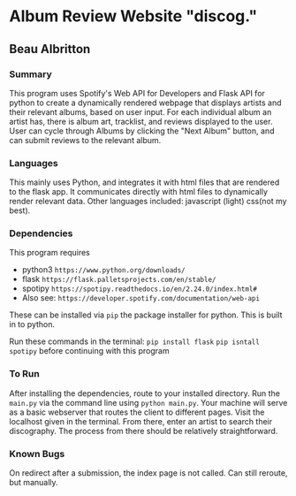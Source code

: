 # Album Review Website "**discog.**"
## Beau Albritton


### Summary

This program uses Spotify's Web API for Developers and Flask API for python to create a dynamically rendered webpage that displays artists and their relevant albums, based on user input. For each individual album an artist has, there is album art, tracklist, and reviews displayed to the user. User can cycle through Albums by clicking the "Next Album" button, and can submit reviews to the relevant album.

### Languages

This mainly uses Python, and integrates it with html files that are rendered to the flask app. It communicates directly with html files to dynamically render relevant data. Other languages included: javascript (light) css(not my best).


### Dependencies
This program requires
* python3 `https://www.python.org/downloads/`
* flask `https://flask.palletsprojects.com/en/stable/`
* spotipy `https://spotipy.readthedocs.io/en/2.24.0/index.html#`
* Also see: `https://developer.spotify.com/documentation/web-api`


These can be installed via `pip` the package installer for python. This is built in to python.

Run these commands in the terminal:
`pip install flask`
`pip isntall spotipy`
before continuing with this program

### To Run
After installing the dependencies, route to your installed directory. Run the `main.py` via the command line using `python main.py`.
Your machine will serve as a basic webserver that routes the client to different pages.
Visit the localhost given in the terminal. From there, enter an artist to search their discography.
The process from there should be relatively straightforward.


### Known Bugs

On redirect after a submission, the index page is not called. Can still reroute, but manually. 
